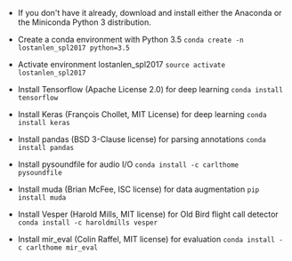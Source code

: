* If you don't have it already, download and install either the Anaconda or the Miniconda Python 3 distribution.

* Create a conda environment with Python 3.5
`conda create -n lostanlen_spl2017 python=3.5`

* Activate environment lostanlen_spl2017
`source activate lostanlen_spl2017`

* Install Tensorflow (Apache License 2.0) for deep learning
`conda install tensorflow`

* Install Keras (François Chollet, MIT License) for deep learning
`conda install keras`

* Install pandas (BSD 3-Clause license) for parsing annotations
`conda install pandas`

* Install pysoundfile for audio I/O
`conda install -c carlthome pysoundfile`

* Install muda (Brian McFee, ISC license) for data augmentation
`pip install muda`

* Install Vesper (Harold Mills, MIT license) for Old Bird flight call detector
`conda install -c haroldmills vesper`

* Install mir_eval (Colin Raffel, MIT license) for evaluation
`conda install -c carlthome mir_eval`
